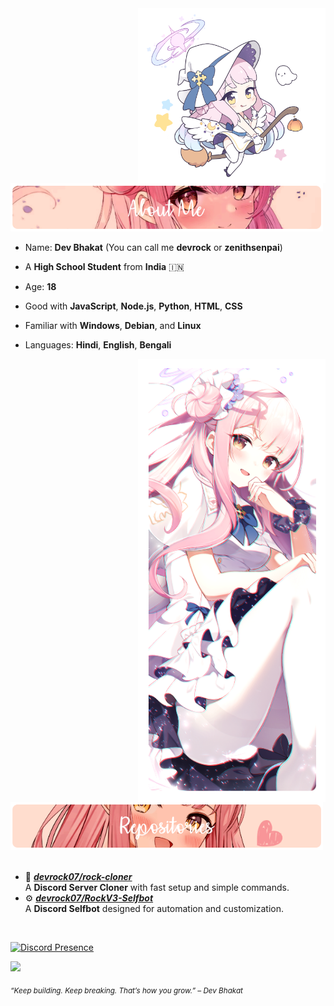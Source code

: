 <div>
<img src="./assets/HeadIcon.png" width="300" align="right" />
<br/>
<br/>
<img src="./assets/AboutMe-Mika.png" width="500" />
<br/>
  
- Name: **Dev Bhakat** (You can call me **devrock** or **zenithsenpai**)

- A **High School Student** from **India** 🇮🇳  
- Age: **18**

- Good with **JavaScript**, **Node.js**, **Python**, **HTML**, **CSS**  
- Familiar with **Windows**, **Debian**, and **Linux**

- Languages: **Hindi**, **English**, **Bengali**
<img src="./assets/MisonoMika.png" width="300" align="right" />
<br/>
<br/>
<img src="./assets/Repositories-Mika.png" width="500" />
<br/>
<br/>
  
- 🧰 [***devrock07/rock-cloner***](https://github.com/devrock07/rock-cloner) <br/>
  A **Discord Server Cloner** with fast setup and simple commands.
- ⚙️ [***devrock07/RockV3-Selfbot***](https://github.com/devrock07/RockV3-Selfbot) <br/>
  A **Discord Selfbot** designed for automation and customization.
<br/>

[![Discord Presence](https://lanyard.cnrad.dev/api/959733702609494076)](https://discord.com/users/959733702609494076)

![](https://github-readme-stats.vercel.app/api?username=devrock07&theme=omni&hide_border=false&include_all_commits=true&count_private=false)
  
<sub>*“Keep building. Keep breaking. That’s how you grow.” – Dev Bhakat*</sub>

</div>
